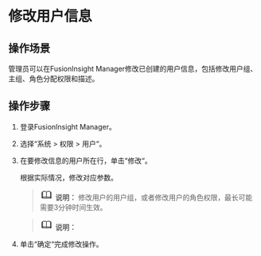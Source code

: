# 修改用户信息<a name="admin_guide_000138"></a>

## 操作场景<a name="zh-cn_topic_0263899620_section60590285"></a>

管理员可以在FusionInsight Manager修改已创建的用户信息，包括修改用户组、主组、角色分配权限和描述。

## 操作步骤<a name="zh-cn_topic_0263899620_section20761135971610"></a>

1.  登录FusionInsight Manager。
2.  选择“系统  \>  权限  \>  用户“。
3.  在要修改信息的用户所在行，单击“修改“。

    根据实际情况，修改对应参数。

    >![](public_sys-resources/icon-note.gif) **说明：** 
    >修改用户的用户组，或者修改用户的角色权限，最长可能需要3分钟时间生效。

    >![](public_sys-resources/icon-note.gif) **说明：** 

4.  单击“确定“完成修改操作。

